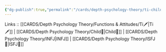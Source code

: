 ```yaml
---
{"dg-publish":true,"permalink":"/cards/depth-psychology-theory/ti-child/","created":"2023-01-05T12:04:51.197+01:00","updated":"2023-04-25T13:23:29.307+02:00"}
---
```


Links :: [[CARDS/Depth Psychology Theory/Functions & Attitudes/Ti🗡️\|Ti🗡️]] | [[CARDS/Depth Psychology Theory/Child👼\|Child👼]] | [[CARDS/Depth Psychology Theory/INFJ\|INFJ]] | [[CARDS/Depth Psychology Theory/ISFJ💂\|ISFJ💂]]

